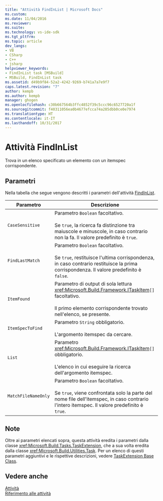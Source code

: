 ```yaml
---
title: "Attività FindInList | Microsoft Docs"
ms.custom: 
ms.date: 11/04/2016
ms.reviewer: 
ms.suite: 
ms.technology: vs-ide-sdk
ms.tgt_pltfrm: 
ms.topic: article
dev_langs:
- VB
- CSharp
- C++
- jsharp
helpviewer_keywords:
- FindInList task [MSBuild]
- MSBuild, FindInList task
ms.assetid: d49b9f84-52a2-4242-9269-b741a7a7e9f7
caps.latest.revision: "7"
author: kempb
ms.author: kempb
manager: ghogen
ms.openlocfilehash: c30b667564b3ffc4852f39c5ccc96c6527720a1f
ms.sourcegitcommit: f40311056ea0b4677efcca74a285dbb0ce0e7974
ms.translationtype: HT
ms.contentlocale: it-IT
ms.lasthandoff: 10/31/2017
---
```

# <a name="findinlist-task"></a>Attività FindInList
Trova in un elenco specificato un elemento con un itemspec corrispondente.  
  
## <a name="parameters"></a>Parametri  
 Nella tabella che segue vengono descritti i parametri dell'attività [FindInList](../msbuild/findinlist-task.md).  
  
|Parametro|Descrizione|  
|---------------|-----------------|  
|`CaseSensitive`|Parametro `Boolean` facoltativo.<br /><br /> Se `true`, la ricerca fa distinzione tra maiuscole e minuscole, in caso contrario non la fa. Il valore predefinito è `true`.|  
|`FindLastMatch`|Parametro `Boolean` facoltativo.<br /><br /> Se `true`, restituisce l'ultima corrispondenza, in caso contrario restituisce la prima corrispondenza. Il valore predefinito è `false`.|  
|`ItemFound`|Parametro di output di sola lettura <xref:Microsoft.Build.Framework.ITaskItem>`[]` facoltativo.<br /><br /> Il primo elemento corrispondente trovato nell'elenco, se presente.|  
|`ItemSpecToFind`|Parametro `String` obbligatorio.<br /><br /> L'argomento itemspec da cercare.|  
|`List`|Parametro <xref:Microsoft.Build.Framework.ITaskItem>`[]` obbligatorio.<br /><br /> L'elenco in cui eseguire la ricerca dell'argomento itemspec.|  
|`MatchFileNameOnly`|Parametro `Boolean` facoltativo.<br /><br /> Se `true`, viene confrontata solo la parte del nome file dell'itemspec, in caso contrario l'intero itemspec. Il valore predefinito è `true`.|  
  
## <a name="remarks"></a>Note  
 Oltre ai parametri elencati sopra, questa attività eredita i parametri dalla classe <xref:Microsoft.Build.Tasks.TaskExtension>, che a sua volta eredita dalla classe <xref:Microsoft.Build.Utilities.Task>. Per un elenco di questi parametri aggiuntivi e le rispettive descrizioni, vedere [TaskExtension Base Class](../msbuild/taskextension-base-class.md).  
  
## <a name="see-also"></a>Vedere anche  
 [Attività](../msbuild/msbuild-tasks.md)   
 [Riferimento alle attività](../msbuild/msbuild-task-reference.md)